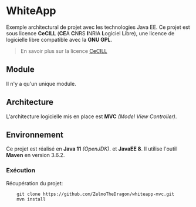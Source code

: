 # WhiteApp

Exemple architectural de projet avec les technologies Java EE.
Ce projet est sous licence **CeCILL** (**CE**A **C**NRS **I**NRIA **L**ogiciel **L**ibre),
une licence de logicielle libre compatible avec la **GNU GPL**.

> En savoir plus sur la licence [CeCILL](http://cecill.info/index.fr.html)

## Module

Il n'y a qu'un unique module.
   
## Architecture

L'architecture logicielle mis en place est **MVC** *(Model View Controller)*.

## Environnement

Ce projet est réalisé en **Java 11** *(OpenJDK)*. et **JavaEE 8**.
Il utilise l'outil **Maven** en version 3.6.2.

### Exécution

Récupération du projet:
~~~
    git clone https://github.com/ZelmoTheDragon/whiteapp-mvc.git
    mvn install
~~~
